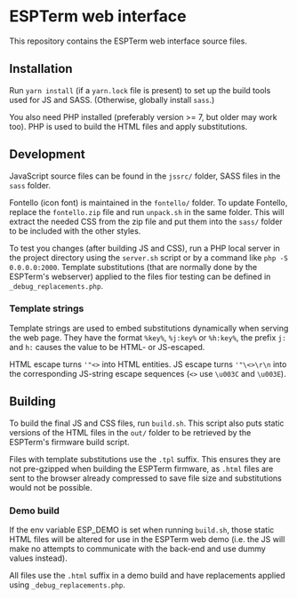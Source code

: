 # ESPTerm web interface

This repository contains the ESPTerm web interface source files.

## Installation

Run `yarn install` (if a `yarn.lock` file is present) to set up the build tools 
used for JS and SASS. (Otherwise, globally install `sass`.)

You also need PHP installed (preferably version >= 7, but older may work too).
PHP is used to build the HTML files and apply substitutions.

## Development

JavaScript source files can be found in the `jssrc/` folder, SASS
files in the `sass` folder.

Fontello (icon font) is maintained in the `fontello/` folder. To update Fontello, replace
the `fontello.zip` file and run `unpack.sh` in the same folder. This will extract the needed CSS
from the zip file and put them into the `sass/` folder to be included with the other styles.

To test you changes (after building JS and CSS), run a PHP local server in the project
directory using the `server.sh` script or by a command like `php -S 0.0.0.0:2000`.
Template substitutions (that are normally done by the ESPTerm's webserver) applied to the 
files fior testing can be defined in `_debug_replacements.php`.

### Template strings

Template strings are used to embed substitutions dynamically when serving the web page.
They have the format `%key%`, `%j:key%` or `%h:key%`, the prefix `j:` and `h:`
causes the value to be HTML- or JS-escaped.

HTML escape turns `'"<>` into HTML entities. JS escape turns `'"\<>\r\n` into the 
corresponding JS-string escape sequences (`<>` use `\u003C` and `\u003E`).

## Building

To build the final JS and CSS files, run `build.sh`. This script also puts static versions 
of the HTML files in the `out/` folder to be retrieved by the ESPTerm's firmware build script.

Files with template substitutions use the `.tpl` suffix. This ensures they are not pre-gzipped
when building the ESPTerm firmware, as `.html` files are sent to the browser already compressed
to save file size and substitutions would not be possible.

### Demo build

If the env variable ESP_DEMO is set when running `build.sh`, those static HTML
files will be altered for use in the ESPTerm web demo (i.e. the JS will make
no attempts to communicate with the back-end and use dummy values instead).

All files use the `.html` suffix in a demo build and have replacements applied using 
`_debug_replacements.php`.


